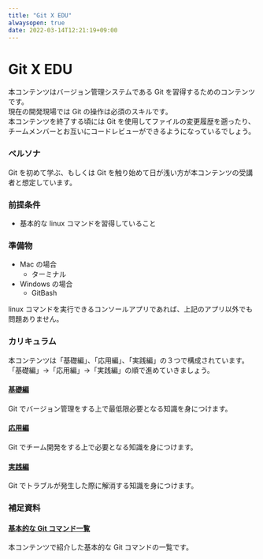 ```yaml
---
title: "Git X EDU"
alwaysopen: true
date: 2022-03-14T12:21:19+09:00
---
```


# Git X EDU
本コンテンツはバージョン管理システムである Git を習得するためのコンテンツです。  
現在の開発現場では Git の操作は必須のスキルです。  
本コンテンツを終了する頃には Git を使用してファイルの変更履歴を遡ったり、  
チームメンバーとお互いにコードレビューができるようになっているでしょう。

### ペルソナ
Git を初めて学ぶ、もしくは Git を触り始めて日が浅い方が本コンテンツの受講者と想定しています。  

### 前提条件
- 基本的な linux コマンドを習得していること

### 準備物
- Mac の場合
  - ターミナル
- Windows の場合
  - GitBash

linux コマンドを実行できるコンソールアプリであれば、上記のアプリ以外でも問題ありません。

### カリキュラム
本コンテンツは「基礎編」、「応用編」、「実践編」の３つで構成されています。  
「基礎編」→「応用編」→「実践編」の順で進めていきましょう。  
#### [基礎編](./01_basics/index.md)
Git でバージョン管理をする上で最低限必要となる知識を身につけます。
#### [応用編](./02_advanced/index.md)
Git でチーム開発をする上で必要となる知識を身につけます。
#### [実践編](./03_practical/index.md)
Git でトラブルが発生した際に解消する知識を身につけます。

### 補足資料
#### [基本的な Git コマンド一覧](./document/index.md)
本コンテンツで紹介した基本的な Git コマンドの一覧です。
